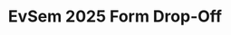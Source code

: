 ---
title: EvSem 2025 Form Drop-Off
redirect_to: https://docs.google.com/spreadsheets/d/1Z12AToAjOnekl3DKU5I-i7vkIVigKZh_Aj2d1ZMFnAc/edit?usp=sharing
redirect_from: 
  - /EvSem25FormDropOff
  - /evsem25formdropoff
---